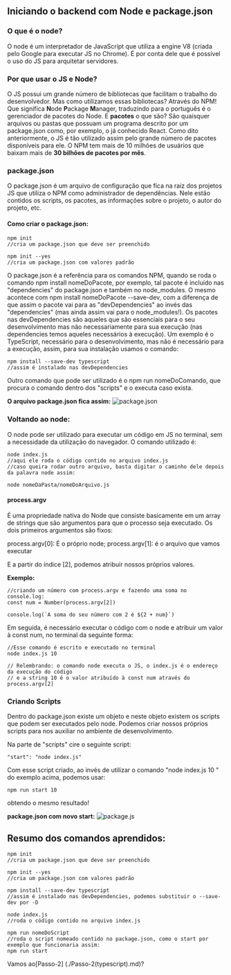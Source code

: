## **Iniciando o backend com Node e package.json**

### **O que é o node?**

O node é um interpretador de JavaScript que utiliza a engine V8 (criada pelo Google para executar JS no Chrome). É por conta dele que é possível o uso do JS para arquitetar servidores.

### **Por que usar o JS e Node?**
O JS possui um grande número de bibliotecas que facilitam o trabalho do desenvolvedor. Mas como utilizamos essas bibliotecas? Através do NPM! Que significa **N**ode **P**ackage **M**anager, traduzindo para o português é o gerenciador de pacotes do Node. 
E **pacotes** o que são? São quaisquer arquivos ou pastas que possuam um programa descrito por um package.json como, por exemplo, o já conhecido React.
Como dito anteriormente, o JS é tão utilizado assim pelo grande número de pacotes disponíveis para ele. O NPM tem mais de 10 milhões de usuários que baixam mais de **30 bilhões de pacotes por mês**.

### **package.json**

O package.json é um arquivo de configuração que fica na raiz dos projetos JS que utiliza o NPM como administrador de dependências. Nele estão contidos os scripts, os pacotes, as informações sobre o projeto, o autor do projeto, etc. 

#### **Como criar o package.json:**
```
npm init
//cria um package.json que deve ser preenchido

npm init --yes 
//cria um package.json com valores padrão

```

O package.json é a referência para os comandos NPM, quando se roda o comando npm install nomeDoPacote, por exemplo,  tal pacote é incluído nas "dependencies" do package.json e também no node_modules. O mesmo acontece com  npm install nomeDoPacote --save-dev, com a diferença de que assim o pacote vai para as "devDependencies" ao invés das "dependencies" (mas ainda assim vai para o node_modules!). Os pacotes nas devDependencies são aqueles que são essenciais para o seu desenvolvimento mas não necessariamente para sua execução (nas dependencies temos aqueles necessários à execução). Um exemplo é o TypeScript, necessário para o desenvolvimento, mas não é necessário para a execução, assim, para sua instalação usamos o comando:
```
npm install --save-dev typescript
//assim é instalado nas devDependencies
```

Outro comando que pode ser utilizado é o npm run nomeDoComando, que procura o comando dentro dos "scripts" e o executa caso exista.

**O arquivo package.json fica assim:**
![package.json](https://i.imgur.com/PG2Ovnd.png)


### **Voltando ao node:** 

O node pode ser utilizado para executar um código em JS no terminal, sem a necessidade da utilização do navegador. O comando utilizado é: 

```
node index.js
//aqui ele roda o código contido no arquivo index.js
//caso queira rodar outro arquivo, basta digitar o caminho dele depois da palavra node assim:

node nomeDaPasta/nomeDoArquivo.js
```

#### **process.argv**

É uma propriedade nativa do Node que consiste basicamente em um array de strings que são argumentos para que o processo seja executado. Os dois primeiros argumentos são fixos:

process.argv[0]: É o próprio node;
process.argv[1]: é o arquivo que vamos executar

E a partir do índice [2], podemos atribuir nossos próprios valores.

**Exemplo:**

```
//criando um número com process.argv e fazendo uma soma no console.log:
const num = Number(process.argv[2])

console.log(`A soma do seu número com 2 é ${2 + num}`)
```

Em seguida, é necessário executar o código com o node e atribuir um valor à const num, no terminal da seguinte forma:

```
//Esse comando é escrito e executado no terminal
node index.js 10

// Relembrando: o comando node executa o JS, o index.js é o endereço da execução do código
// e a string 10 é o valor atribuído à const num através do process.argv[2]
```


### **Criando Scripts**

Dentro do package.json existe um objeto e neste objeto existem os scripts que podem ser executados pelo node. Podemos criar nossos próprios scripts para nos auxiliar no ambiente de desenvolvimento. 

Na parte de "scripts" cire o seguinte script: 

```
"start": "node index.js"
```
Com esse script criado, ao invés de utilizar o comando  "node index.js 10 " do exemplo acima, podemos usar: 

```
npm run start 10
```

obtendo o mesmo resultado!

**package.json com novo start:**
![package.js](https://i.imgur.com/hj5uu05.png)

## **Resumo dos comandos aprendidos:**

```
npm init
//cria um package.json que deve ser preenchido

npm init --yes 
//cria um package.json com valores padrão

npm install --save-dev typescript
//assim é instalado nas devDependencies, podemos substituir o --save-dev por -D

node index.js
//roda o código contido no arquivo index.js

npm run nomeDoScript
//roda o script nomeado contido no package.json, como o start por exemplo que funcionaria assim:
npm run start

```

Vamos ao[Passo-2] (./Passo-2(typescript).md)?